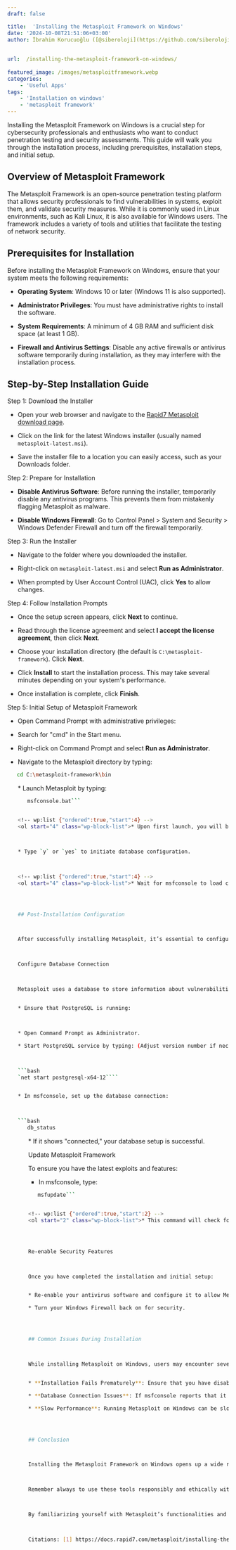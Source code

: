 ```yaml
---
draft: false

title:  'Installing the Metasploit Framework on Windows'
date: '2024-10-08T21:51:06+03:00'
author: İbrahim Korucuoğlu ([@siberoloji](https://github.com/siberoloji))
 
 
url:  /installing-the-metasploit-framework-on-windows/
 
featured_image: /images/metasploitframework.webp
categories:
    - 'Useful Apps'
tags:
    - 'Installation on windows'
    - 'metasploit framework'
---
```



Installing the Metasploit Framework on Windows is a crucial step for cybersecurity professionals and enthusiasts who want to conduct penetration testing and security assessments. This guide will walk you through the installation process, including prerequisites, installation steps, and initial setup.



## Overview of Metasploit Framework



The Metasploit Framework is an open-source penetration testing platform that allows security professionals to find vulnerabilities in systems, exploit them, and validate security measures. While it is commonly used in Linux environments, such as Kali Linux, it is also available for Windows users. The framework includes a variety of tools and utilities that facilitate the testing of network security.



## Prerequisites for Installation



Before installing the Metasploit Framework on Windows, ensure that your system meets the following requirements:


* **Operating System**: Windows 10 or later (Windows 11 is also supported).

* **Administrator Privileges**: You must have administrative rights to install the software.

* **System Requirements**: A minimum of 4 GB RAM and sufficient disk space (at least 1 GB).

* **Firewall and Antivirus Settings**: Disable any active firewalls or antivirus software temporarily during installation, as they may interfere with the installation process.




## Step-by-Step Installation Guide



Step 1: Download the Installer


* Open your web browser and navigate to the <a href="https://www.rapid7.com/products/metasploit/download.jsp">Rapid7 Metasploit download page</a>.

* Click on the link for the latest Windows installer (usually named `metasploit-latest.msi`).

* Save the installer file to a location you can easily access, such as your Downloads folder.




Step 2: Prepare for Installation


* **Disable Antivirus Software**: Before running the installer, temporarily disable any antivirus programs. This prevents them from mistakenly flagging Metasploit as malware.

* **Disable Windows Firewall**: Go to Control Panel &gt; System and Security &gt; Windows Defender Firewall and turn off the firewall temporarily.




Step 3: Run the Installer


* Navigate to the folder where you downloaded the installer.

* Right-click on `metasploit-latest.msi` and select **Run as Administrator**.

* When prompted by User Account Control (UAC), click **Yes** to allow changes.




Step 4: Follow Installation Prompts


* Once the setup screen appears, click **Next** to continue.

* Read through the license agreement and select **I accept the license agreement**, then click **Next**.

* Choose your installation directory (the default is `C:\metasploit-framework`). Click **Next**.

* Click **Install** to start the installation process. This may take several minutes depending on your system's performance.

* Once installation is complete, click **Finish**.




Step 5: Initial Setup of Metasploit Framework


* Open Command Prompt with administrative privileges:



* Search for "cmd" in the Start menu.

* Right-click on Command Prompt and select **Run as Administrator**.



* Navigate to the Metasploit directory by typing:



```bash
   cd C:\metasploit-framework\bin
```


<!-- wp:list {"ordered":true,"start":3} -->
<ol start="3" class="wp-block-list">* Launch Metasploit by typing:



```bash
   msfconsole.bat```


<!-- wp:list {"ordered":true,"start":4} -->
<ol start="4" class="wp-block-list">* Upon first launch, you will be prompted to set up a new database:



* Type `y` or `yes` to initiate database configuration.



<!-- wp:list {"ordered":true,"start":4} -->
<ol start="4" class="wp-block-list">* Wait for msfconsole to load completely; this may take a few moments.




## Post-Installation Configuration



After successfully installing Metasploit, it’s essential to configure a few settings for optimal performance:



Configure Database Connection



Metasploit uses a database to store information about vulnerabilities and exploits:


* Ensure that PostgreSQL is running:



* Open Command Prompt as Administrator.

* Start PostgreSQL service by typing: (Adjust version number if necessary.)



```bash
`net start postgresql-x64-12````


* In msfconsole, set up the database connection:



```bash
   db_status
```


<!-- wp:list {"ordered":true,"start":3} -->
<ol start="3" class="wp-block-list">* If it shows "connected," your database setup is successful.




Update Metasploit Framework



To ensure you have the latest exploits and features:


* In msfconsole, type:



```bash
   msfupdate```


<!-- wp:list {"ordered":true,"start":2} -->
<ol start="2" class="wp-block-list">* This command will check for updates and install them if available.




Re-enable Security Features



Once you have completed the installation and initial setup:


* Re-enable your antivirus software and configure it to allow Metasploit if necessary.

* Turn your Windows Firewall back on for security.




## Common Issues During Installation



While installing Metasploit on Windows, users may encounter several common issues:


* **Installation Fails Prematurely**: Ensure that you have disabled all antivirus software and firewalls before starting the installation.

* **Database Connection Issues**: If msfconsole reports that it cannot connect to the database, verify that PostgreSQL is running properly.

* **Slow Performance**: Running Metasploit on Windows can be slower than on Linux systems due to resource management differences; ensure your system meets minimum requirements.




## Conclusion



Installing the Metasploit Framework on Windows opens up a wide range of possibilities for penetration testing and security assessments. By following this detailed guide, you can successfully install and set up Metasploit on your Windows machine, allowing you to explore its powerful capabilities in ethical hacking and cybersecurity practices.



Remember always to use these tools responsibly and ethically within legal boundaries, ensuring that you have permission before testing any systems or networks.



By familiarizing yourself with Metasploit’s functionalities and keeping it updated, you will enhance your skills in network security significantly while contributing positively to cybersecurity efforts in your organization or personal projects.



Citations: [1] https://docs.rapid7.com/metasploit/installing-the-metasploit-framework/ [2] https://www.youtube.com/watch?v=y4-oIl6bkbE [3] https://blog.didierstevens.com/2017/08/14/using-metasploit-on-windows/ [4] https://www.youtube.com/watch?v=fhR9jkgPiKg [5] https://www.youtube.com/watch?v=IuXmboYm3Gk [6] https://help.rapid7.com/metasploit/Content/getting-started/gsg-pro.html [7] https://docs.metasploit.com/docs/using-metasploit/getting-started/nightly-installers.html [8] https://www.metasploit.com/get-started

